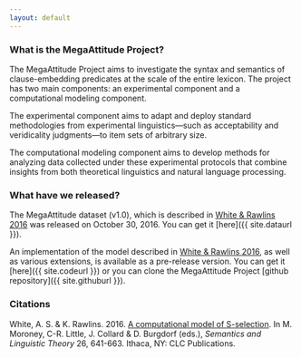 ```yaml
---
layout: default
---
```


### What is the MegaAttitude Project?

The MegaAttitude Project aims to investigate the syntax and semantics of clause-embedding predicates at the scale of the entire lexicon. The project has two main components: an experimental component and a computational modeling component.

The experimental component aims to adapt and deploy standard methodologies from experimental linguistics—such as acceptability and veridicality judgments—to item sets of arbitrary size.

The computational modeling component aims to develop methods for analyzing data collected under these experimental protocols that combine insights from both theoretical linguistics and natural language processing.

### What have we released?

The MegaAttitude dataset (v1.0), which is described in [White & Rawlins 2016](http://aswhite.net/media/papers/white_computational_2016_salt.pdf) was released on October 30, 2016. You can get it [here]({{ site.dataurl }}).

An implementation of the model described in [White & Rawlins 2016](http://aswhite.net/media/papers/white_computational_2016_salt.pdf), as well as various extensions, is available as a pre-release version. You can get it [here]({{ site.codeurl }}) or you can clone the MegaAttitude Project [github repository]({{ site.githuburl }}). 

### Citations

White, A. S. & K. Rawlins. 2016. [A computational model of S-selection](http://aswhite.net/media/papers/white_computational_2016_salt.pdf). In M. Moroney, C-R. Little, J. Collard & D. Burgdorf (eds.), *Semantics and Linguistic Theory* 26, 641-663. Ithaca, NY: CLC Publications.   
